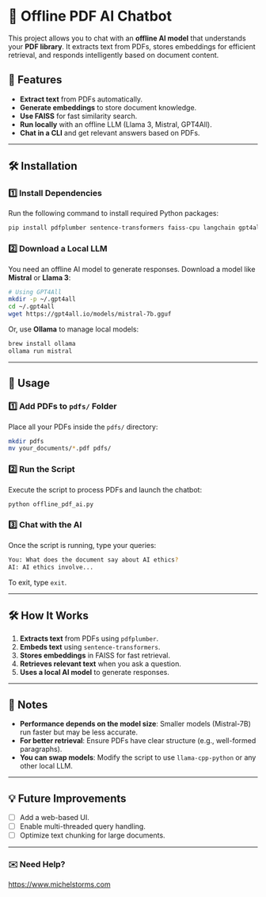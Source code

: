 # 📖 Offline PDF AI Chatbot

This project allows you to chat with an **offline AI model** that understands your **PDF library**. It extracts text from PDFs, stores embeddings for efficient retrieval, and responds intelligently based on document content.

## 🚀 Features
- **Extract text** from PDFs automatically.
- **Generate embeddings** to store document knowledge.
- **Use FAISS** for fast similarity search.
- **Run locally** with an offline LLM (Llama 3, Mistral, GPT4All).
- **Chat in a CLI** and get relevant answers based on PDFs.

---

## 🛠️ Installation
### **1️⃣ Install Dependencies**
Run the following command to install required Python packages:
```bash
pip install pdfplumber sentence-transformers faiss-cpu langchain gpt4all
```

### **2️⃣ Download a Local LLM**
You need an offline AI model to generate responses. Download a model like **Mistral** or **Llama 3**:
```bash
# Using GPT4All
mkdir -p ~/.gpt4all
cd ~/.gpt4all
wget https://gpt4all.io/models/mistral-7b.gguf
```
Or, use **Ollama** to manage local models:
```bash
brew install ollama
ollama run mistral
```

---

## 📂 Usage
### **1️⃣ Add PDFs to `pdfs/` Folder**
Place all your PDFs inside the `pdfs/` directory:
```bash
mkdir pdfs
mv your_documents/*.pdf pdfs/
```

### **2️⃣ Run the Script**
Execute the script to process PDFs and launch the chatbot:
```bash
python offline_pdf_ai.py
```

### **3️⃣ Chat with the AI**
Once the script is running, type your queries:
```bash
You: What does the document say about AI ethics?
AI: AI ethics involve...
```
To exit, type `exit`.

---

## 🛠️ How It Works
1. **Extracts text** from PDFs using `pdfplumber`.
2. **Embeds text** using `sentence-transformers`.
3. **Stores embeddings** in FAISS for fast retrieval.
4. **Retrieves relevant text** when you ask a question.
5. **Uses a local AI model** to generate responses.

---

## 📌 Notes
- **Performance depends on the model size**: Smaller models (Mistral-7B) run faster but may be less accurate.
- **For better retrieval**: Ensure PDFs have clear structure (e.g., well-formed paragraphs).
- **You can swap models**: Modify the script to use `llama-cpp-python` or any other local LLM.

---

## 💡 Future Improvements
- [ ] Add a web-based UI.
- [ ] Enable multi-threaded query handling.
- [ ] Optimize text chunking for large documents.

---

### ✉️ Need Help?
https://www.michelstorms.com

